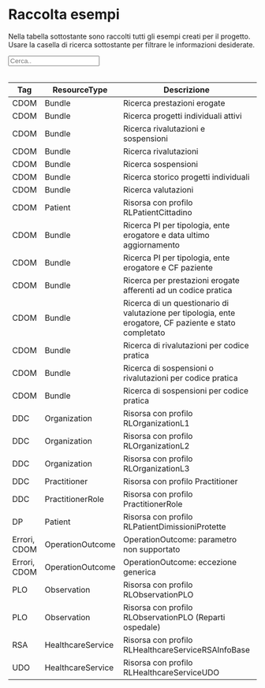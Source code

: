 <html>
  <head>
    <script src="https://ajax.googleapis.com/ajax/libs/jquery/3.6.0/jquery.min.js"></script>
    <script>
      $(document).ready(function () {
        $("#myInput").on("keyup", function () {
          var value = $(this).val().toLowerCase();
          $("#myTable tr").filter(function () {
            $(this).toggle($(this).text().toLowerCase().indexOf(value) > -1);
          });
        });
      });
    </script>
  </head>
  <body>
    <h1>Raccolta esempi</h1>
    <div>
      <p>
        Nella tabella sottostante sono raccolti tutti gli esempi creati per il progetto.
        <br />
        Usare la casella di ricerca sottostante per filtrare le informazioni
        desiderate.
      </p>
      <input id="myInput" type="text" placeholder="Cerca.." />
    </div>
    <br />
    <table>
        <thead>
            <tr>
            <th>Tag</th>
            <th>ResourceType</th>
            <th>Descrizione</th>
            <th>Link Simplifier</th>
            </tr>
        </thead>
        <tbody id="myTable">
            <tr>
            <td>CDOM</td>
            <td>Bundle</td>
            <td>Ricerca prestazioni erogate</td>
            <td>{{link:ffe258ee-989e-11ed-a8fc-0242ac120002}}</td>
            </tr>
            <tr>
            <td>CDOM</td>
            <td>Bundle</td>
            <td>Ricerca progetti individuali attivi</td>
            <td>{{link:10bb101f-a121-4264-a920-67be9cb82c74}}</td>
            </tr>
            <tr>
            <td>CDOM</td>
            <td>Bundle</td>
            <td>Ricerca rivalutazioni e sospensioni</td>
            <td>{{link:99e55290-98a7-11ed-a8fc-0242ac120002}}</td>
            </tr>
            <tr>
            <td>CDOM</td>
            <td>Bundle</td>
            <td>Ricerca rivalutazioni</td>
            <td>{{link:99e55291-98a7-11ed-a8fc-0242ac120002}}</td>
            </tr>
            <tr>
            <td>CDOM</td>
            <td>Bundle</td>
            <td>Ricerca sospensioni</td>
            <td>{{link:8109d344-98a8-11ed-a8fc-0242ac120002}}</td>
            </tr>
            <tr>
            <td>CDOM</td>
            <td>Bundle</td>
            <td>Ricerca storico progetti individuali</td>
            <td>{{link:52dd708g-a121-4264-a920-67be9cb82c74}}</td>
            </tr>
            <tr>
            <td>CDOM</td>
            <td>Bundle</td>
            <td>Ricerca valutazioni</td>
            <td>{{link:c0996f74-9812-11ed-a8fc-0242ac120002}}</td>
            </tr>
            <tr>
            <td>CDOM</td>
            <td>Patient</td>
            <td>Risorsa con profilo RLPatientCittadino</td>
            <td>{{link:esempio-Patient-Cittadino}}</td>
            </tr>
            <tr>
            <td>CDOM</td>
            <td>Bundle</td>
            <td>Ricerca PI per tipologia, ente erogatore e data ultimo aggiornamento </td>
            <td>{{link:esempio-Bundle-InterrogazioneCarePlan-1}}</td>
            </tr>
            <tr>
            <td>CDOM</td>
            <td>Bundle</td>
            <td>Ricerca PI per tipologia, ente erogatore e CF paziente</td>
            <td>{{link:esempio-Bundle-InterrogazioneCarePlan-2}}</td>
            </tr>
            <tr>
            <td>CDOM</td>
            <td>Bundle</td>
            <td>Ricerca per prestazioni erogate afferenti ad un codice pratica</td>
            <td>{{link:esempio-Bundle-InterrogazioneProcedure-1}}</td>
            </tr>
            <tr>
            <td>CDOM</td>
            <td>Bundle</td>
            <td>Ricerca di un questionario di valutazione per tipologia, ente erogatore, CF paziente e stato completato</td>
            <td>{{link:esempio-Bundle-InterrogazioneQuestionnaireResponse-1}}</td>
            </tr>
            <tr>
            <td>CDOM</td>
            <td>Bundle</td>
            <td>Ricerca di rivalutazioni per codice pratica</td>
            <td>{{link:esempio-Bundle-InterrogazioneServiceRequestRivalutazione-1}}</td>
            </tr>
            <tr>
            <td>CDOM</td>
            <td>Bundle</td>
            <td>Ricerca di sospensioni o rivalutazioni per codice pratica</td>
            <td>{{link:esempio-Bundle-InterrogazioneServiceRequestRivalutazioneESospensioni}}</td>
            </tr>
            <tr>
            <td>CDOM</td>
            <td>Bundle</td>
            <td>Ricerca di sospensioni per codice pratica</td>
            <td>{{link:esempio-Bundle-InterrogazioneServiceRequestSospensione-1}}</td>
            </tr>
            <tr>
            <td>DDC</td>
            <td>Organization</td>
            <td>Risorsa con profilo RLOrganizationL1</td>
            <td>{{link:esempio-RLOrganizationL1}}</td>
            </tr>
            <tr>
            <td>DDC</td>
            <td>Organization</td>
            <td>Risorsa con profilo RLOrganizationL2</td>
            <td>{{link:esempio-RLOrganizationL2}}</td>
            </tr>
            <tr>
            <td>DDC</td>
            <td>Organization</td>
            <td>Risorsa con profilo RLOrganizationL3</td>
            <td>{{link:esempio-RLOrganizationL3}}</td>
            </tr>
            <tr>
            <td>DDC</td>
            <td>Practitioner</td>
            <td>Risorsa con profilo Practitioner</td>
            <td>{{link:esempio-Practitioner}}</td>
            </tr>
            <tr>
            <td>DDC</td>
            <td>PractitionerRole</td>
            <td>Risorsa con profilo PractitionerRole</td>
            <td>{{link:esempio-PractitionerRole}}</td>
            </tr>
            <tr>
            <td>DP</td>
            <td>Patient</td>
            <td>Risorsa con profilo RLPatientDimissioniProtette</td>
            <td>{{link:esempio-Patient-DimissioniProtette}}</td>
            </tr>
            <tr>
            <td>Errori, CDOM</td>
            <td>OperationOutcome</td>
            <td>OperationOutcome: parametro non supportato</td>
            <td>{{link:Esempi-Example-searchfail}}</td>
            </tr>
            <tr>
            <td>Errori, CDOM</td>
            <td>OperationOutcome</td>
            <td>OperationOutcome: eccezione generica</td>
            <td>{{link:Esempi-Example-exception}}</td>
            </tr>
            <tr>
            <td>PLO</td>
            <td>Observation</td>
            <td>Risorsa con profilo RLObservationPLO</td>
            <td>{{link:esempio-PLO}}</td>
            </tr>
            <tr>
            <td>PLO</td>
            <td>Observation</td>
            <td>Risorsa con profilo RLObservationPLO (Reparti ospedale)</td>
            <td>{{link:esempio-PLO-RepartiOspedale}}</td>
            </tr>
            <tr>
            <td>RSA</td>
            <td>HealthcareService</td>
            <td>Risorsa con profilo RLHealthcareServiceRSAInfoBase</td>
            <td>{{link:esempio-RSAInfoBase}}</td>
            </tr>
            <tr>
            <td>UDO</td>
            <td>HealthcareService</td>
            <td>Risorsa con profilo RLHealthcareServiceUDO</td>
            <td>{{link:esempio-UDO}}</td>
            </tr>
        </tbody>
  </table>
  </body>
</html>






